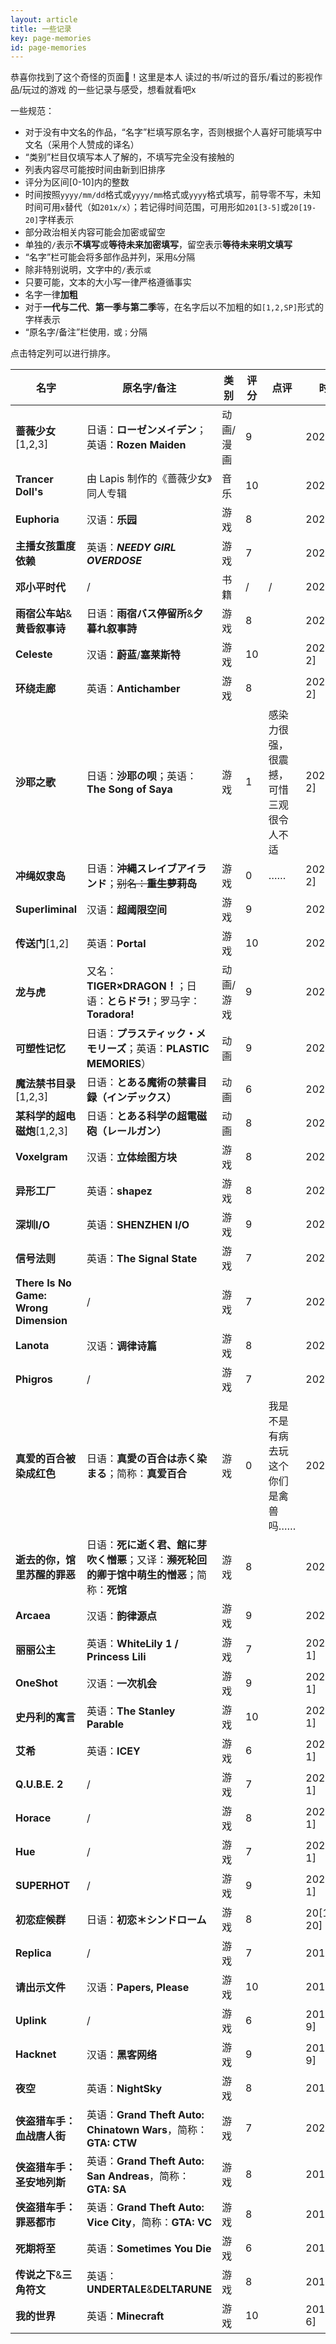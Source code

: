 ```yaml
---
layout: article
title: 一些记录
key: page-memories
id: page-memories
---
```


恭喜你找到了这个奇怪的页面🎉！这里是本人 读过的书/听过的音乐/看过的影视作品/玩过的游戏 的一些记录与感受，想看就看吧x

一些规范：

- 对于没有中文名的作品，“名字”栏填写原名字，否则根据个人喜好可能填写中文名（采用个人赞成的译名）
- “类别”栏目仅填写本人了解的，不填写完全没有接触的
- 列表内容尽可能按时间由新到旧排序
- 评分为区间\[0-10\]内的整数
- 时间按照`yyyy/mm/dd`格式或`yyyy/mm`格式或`yyyy`格式填写，前导零不写，未知时间可用`x`替代（如`201x/x`）；若记得时间范围，可用形如`201[3-5]`或`20[19-20]`字样表示
- 部分政治相关内容可能会加密或留空
- 单独的`/`表示**不填写**或**等待未来加密填写**，留空表示**等待未来明文填写**
- “名字”栏可能会将多部作品并列，采用`&`分隔
- 除非特别说明，文字中的`/`表示`或`
- 只要可能，文本的大小写一律严格遵循事实
- 名字一律**加粗**
- 对于**一代与二代**、**第一季与第二季**等，在名字后以不加粗的如`[1,2,SP]`形式的字样表示
- “原名字/备注”栏使用`，`或`；`分隔

点击特定列可以进行排序。

| 名字                                  | 原名字/备注                                                  | 类别      | 评分 | 点评                                   | 时间       |
| ------------------------------------- | ------------------------------------------------------------ | --------- | ---- | -------------------------------------- | ---------- |
| **蔷薇少女**[1,2,3]                   | 日语：**ローゼンメイデン**；英语：**Rozen Maiden**           | 动画/漫画 | 9    |                                        | 2022/7     |
| **Trancer Doll\'s**                    | 由 Lapis 制作的《蔷薇少女》同人专辑                          | 音乐      | 10   |                                        | 2022       |
| **Euphoria**                          | 汉语：**乐园**                                               | 游戏      | 8    |                                        | 2022/7     |
| **主播女孩重度依赖**                  | 英语：***NEEDY GIRL OVERDOSE***                              | 游戏      | 7    |                                        | 2022/7     |
| **邓小平时代**                        | /                                                            | 书籍      | /    | /                                      | 2022       |
| **雨宿公车站**&**黄昏叙事诗**         | 日语：**雨宿バス停留所**&**夕暮れ叙事詩**                    | 游戏      | 8    |                                        | 2022       |
| **Celeste**                           | 汉语：**蔚蓝**/**塞莱斯特**                                  | 游戏      | 10   |                                        | 2022/[1-2] |
| **环绕走廊**                          | 英语：**Antichamber**                                        | 游戏      | 8   |                                        | 2022/[1-2] |
| **沙耶之歌**                          | 日语：**沙耶の呗**；英语：**The Song of Saya**               | 游戏      | 1    | 感染力很强，很震撼，可惜三观很令人不适 | 2022[1-2]  |
| **冲绳奴隶岛**                        | 日语：**沖縄スレイブアイランド**；<del>别名：**重生萝莉岛**</del> | 游戏      | 0    | ……                                     | 2022[1-2]  |
| **Superliminal**                      | 汉语：**超阈限空间**                                         | 游戏      | 9    |                                        | 2021       |
| **传送门**[1,2]                       | 英语：**Portal**                                             | 游戏      | 10   |                                        | 2021       |
| **龙与虎**                            | 又名：**TIGER×DRAGON！**；日语：**とらドラ!**；罗马字：**Toradora!** | 动画/游戏 | 9    |                                        | 2021/7     |
| **可塑性记忆**                        | 日语：**プラスティック・メモリーズ**；英语：**PLASTIC MEMORIES**） | 动画      | 9    |                                        | 2021/6     |
| **魔法禁书目录**[1,2,3]               | 日语：**とある魔術の禁書目録（インデックス）**               | 动画      | 6    |                                        | 2021       |
| **某科学的超电磁炮**[1,2,3]           | 日语：**とある科学の超電磁砲（レールガン）**                 | 动画      | 8    |                                        | 2021       |
| **Voxelgram**                         | 汉语：**立体绘图方块**                                       | 游戏      | 8    |                                        | 2021       |
| **异形工厂**                          | 英语：**shapez**                                             | 游戏      | 8    |                                        | 2021       |
| **深圳I/O**                           | 英语：**SHENZHEN I/O**                                       | 游戏      | 9    |                                        | 2021       |
| **信号法则**                          | 英语：**The Signal State**                                   | 游戏      | 7    |                                        | 2021       |
| **There Is No Game: Wrong Dimension** | /                                                            | 游戏      | 7    |                                        | 2021       |
| **Lanota**                            | 汉语：**调律诗篇**                                           | 游戏      | 8    |                                        | 2021       |
| **Phigros**                           | /                                                            | 游戏      | 7    |                                        | 2021       |
| **真爱的百合被染成红色**              | 日语：**真愛の百合は赤く染まる**；简称：**真爱百合**         | 游戏      | 0    | 我是不是有病去玩这个 你们是禽兽吗……    | 2021/8     |
| **逝去的你，馆里苏醒的罪恶**          | 日语：**死に逝く君、館に芽吹く憎悪**；又译：**濒死轮回的卿于馆中萌生的憎恶**；简称：**死馆** | 游戏      | 8    |                                        | 2021/x     |
| **Arcaea**                            | 汉语：**韵律源点**                                           | 游戏      | 9    |                                        | 2021/7     |
| **丽丽公主**                          | 英语：**WhiteLily 1 / Princess Lili**                        | 游戏      | 7    |                                        | 202[0-1]   |
| **OneShot**                          | 汉语：**一次机会**                                           | 游戏      | 9    |                                        | 202[0-1]   |
| **史丹利的寓言**                      | 英语：**The Stanley Parable**                                | 游戏      | 10   |                                        | 202[0-1]   |
| **艾希**                              | 英语：**ICEY**                                               | 游戏      | 6    |                                        | 202[0-1]   |
| **Q.U.B.E. 2**                        | /                                                            | 游戏      | 7    |                                        | 202[0-1]   |
| **Horace**                            | /                                                            | 游戏      | 8    |                                        | 202[0-1]   |
| **Hue**                               | /                                                            | 游戏      | 7    |                                        | 202[0-1]   |
| **SUPERHOT**                          | /                                                            | 游戏      | 9    |                                        | 202[0-1]   |
| **初恋症候群**                        | 日语：**初恋＊シンドローム**                                 | 游戏      | 8    |                                        | 20[19-20]  |
| **Replica**                           | /                                                            | 游戏      | 7    |                                        | 201x       |
| **请出示文件**                        | 汉语：**Papers, Please**                                     | 游戏      | 10   |                                        | 201x       |
| **Uplink**                            | /                                                            | 游戏      | 6    |                                        | 201[8-9]   |
| **Hacknet**                           | 汉语：**黑客网络**                                           | 游戏      | 9    |                                        | 201[8-9]   |
| **夜空**                              | 英语：**NightSky**                                           | 游戏      | 8    |                                        | 201x       |
| **侠盗猎车手：血战唐人街**            | 英语：**Grand Theft Auto: Chinatown Wars**，简称：**GTA: CTW** | 游戏      | 7    |                                        | 2020       |
| **侠盗猎车手：圣安地列斯**            | 英语：**Grand Theft Auto: San Andreas**，简称：**GTA: SA**   | 游戏      | 8    |                                        | 201x       |
| **侠盗猎车手：罪恶都市**              | 英语：**Grand Theft Auto: Vice City**，简称：**GTA: VC**     | 游戏      | 8    |                                        | 201x       |
| **死期将至**                          | 英语：**Sometimes You Die**                                  | 游戏      | 6    |                                        | 201x       |
| **传说之下**&**三角符文**             | 英语：**UNDERTALE**&**DELTARUNE**                            | 游戏      | 8   |                                        | 201x       |
| **我的世界**                          | 英语：**Minecraft**                                          | 游戏      | 10   |                                        | 201[3-6]   |

<script>
//来自 https://blog.csdn.net/chunyuan314/article/details/81211217
var elem = undefined;
var table_heads = document.getElementsByTagName("th");
var need_sort = [];
for(var i=0;i<table_heads.length;i+=1){
    if(["评分","名字","类别"].indexOf(table_heads[i].innerText)!==-1){need_sort.push(table_heads[i]);}//不能重复加载，可以修但不修了
}
function sortTable() {
      var compFunc = function($td1, $td2, isAsc) {
        var v1 = $.trim($td1.text()).replace(/,|\s+|%/g, '');
        var v2 = $.trim($td2.text()).replace(/,|\s+|%/g, '');
        var pattern = /^\d+(\.\d*)?$/;
        if (pattern.test(v1) && pattern.test(v2)) {
          v1 = parseFloat(v1);
          v2 = parseFloat(v2);
        }
        return isAsc ? v1 > v2 : v1 < v2;
      };
      var doSort = function($tbody, index, compFunc, isAsc)
      {
        var $trList = $tbody.find("tr");
        var len = $trList.length;
        for(var i=0; i<len-1; i++) {
          for(var j=0; j<len-i-1; j++) {
            var $td1 = $trList.eq(j).find("td").eq(index);
            var $td2 = $trList.eq(j+1).find("td").eq(index);
            if (compFunc($td1, $td2, isAsc)) {
              var t = $trList.eq(j+1);
              $trList.eq(j).insertAfter(t);
              $trList = $tbody.find("tr");
            }
          }
        }
      }
      var init = function(elem) {
        var $th = $(elem);
        this.$table = $th.closest("table");
        var that = this;
        $th.click(function(){
          var index = $(this).index();
          var asc = $(this).attr('data-asc');
          isAsc = asc === undefined ? true : (asc > 0 ? true : false);
          doSort(that.$table.find("tbody"), index, compFunc, isAsc);
          $(this).attr('data-asc', 1 - (isAsc ? 1 : 0));
        });
        $th.css({'cursor': 'pointer'})
           .attr('title', '点击以'+elem.innerText+'为依据排序');
      };
      need_sort.forEach(function(item){init(item)});
    }
window.Lazyload.js(window.TEXT_VARIABLES.sources.jquery, function(){sortTable();})
</script>

